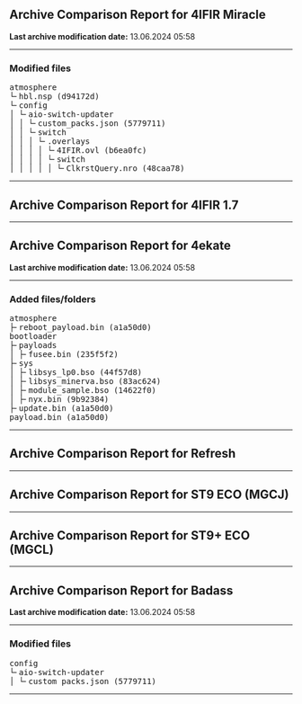 <h2>Archive Comparison Report for <b>4IFIR Miracle</b></h2><b>Last archive modification date:</b> 13.06.2024 05:58<hr>

<h3>Modified files</h3>
<pre>atmosphere
└╴hbl.nsp (d94172d)
└╴config
│ └╴aio-switch-updater
│ │ └╴custom_packs.json (5779711)
│ │ └╴switch
│ │ │ └╴.overlays
│ │ │ │ └╴4IFIR.ovl (b6ea0fc)
│ │ │ │ └╴switch
│ │ │ │ │ └╴ClkrstQuery.nro (48caa78)
</pre>
<hr>

<h2>Archive Comparison Report for <b>4IFIR 1.7</b></h2><hr>

<h2>Archive Comparison Report for <b>4ekate</b></h2><b>Last archive modification date:</b> 13.06.2024 05:58<hr>

<h3>Added files/folders</h3>
<pre>atmosphere
├╴reboot_payload.bin (a1a50d0)
bootloader
├╴payloads
│ ├╴fusee.bin (235f5f2)
├╴sys
│ ├╴libsys_lp0.bso (44f57d8)
│ ├╴libsys_minerva.bso (83ac624)
│ ├╴module_sample.bso (14622f0)
│ ├╴nyx.bin (9b92384)
├╴update.bin (a1a50d0)
payload.bin (a1a50d0)
</pre>
<hr>

<h2>Archive Comparison Report for <b>Refresh</b></h2><hr>

<h2>Archive Comparison Report for <b>ST9 ECO (MGCJ)</b></h2><hr>

<h2>Archive Comparison Report for <b>ST9+ ECO (MGCL)</b></h2><hr>

<h2>Archive Comparison Report for <b>Badass</b></h2><b>Last archive modification date:</b> 13.06.2024 05:58<hr>

<h3>Modified files</h3>
<pre>config
└╴aio-switch-updater
│ └╴custom_packs.json (5779711)
</pre>
<hr>

